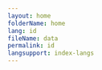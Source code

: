 ```yaml
---
layout: home
folderName: home
lang: id
fileName: data
permalink: id
langsupport: index-langs
---
```

